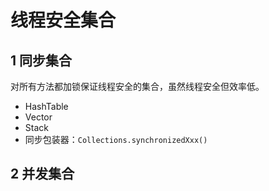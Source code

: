 # 线程安全集合

## 1 同步集合

对所有方法都加锁保证线程安全的集合，虽然线程安全但效率低。

* HashTable
* Vector
* Stack
* 同步包装器：`Collections.synchronizedXxx()`

## 2 并发集合

